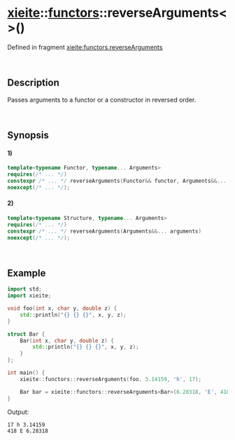 # [xieite](../../xieite.md)\:\:[functors](../../functors.md)\:\:reverseArguments\<\>\(\)
Defined in fragment [xieite:functors.reverseArguments](../../../src/functors/reverse_arguments.cpp)

&nbsp;

## Description
Passes arguments to a functor or a constructor in reversed order.

&nbsp;

## Synopsis
#### 1)
```cpp
template<typename Functor, typename... Arguments>
requires(/* ... */)
constexpr /* ... */ reverseArguments(Functor&& functor, Arguments&&... arguments)
noexcept(/* ... */);
```
#### 2)
```cpp
template<typename Structure, typename... Arguments>
requires(/* ... */)
constexpr /* ... */ reverseArguments(Arguments&&... arguments)
noexcept(/* ... */);
```

&nbsp;

## Example
```cpp
import std;
import xieite;

void foo(int x, char y, double z) {
    std::println("{} {} {}", x, y, z);
}

struct Bar {
    Bar(int x, char y, double z) {
        std::println("{} {} {}", x, y, z);
    }
};

int main() {
    xieite::functors::reverseArguments(foo, 3.14159, 'h', 17);

    Bar bar = xieite::functors::reverseArguments<Bar>(6.28318, 'E', 418);
}
```
Output:
```
17 h 3.14159
418 E 6.28318
```
